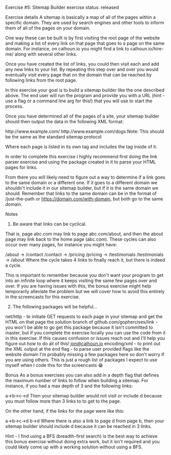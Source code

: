 Exercise #5: Sitemap Builder
exercise status: released

Exercise details
A sitemap is basically a map of all of the pages within a specific domain. They are used by search engines and other tools to inform them of all of the pages on your domain.

One way these can be built is by first visiting the root page of the website and making a list of every link on that page that goes to a page on the same domain. For instance, on calhoun.io you might find a link to calhoun.io/hire-me/ along with several other links.

Once you have created the list of links, you could then visit each and add any new links to your list. By repeating this step over and over you would eventually visit every page that on the domain that can be reached by following links from the root page.

In this exercise your goal is to build a sitemap builder like the one described above. The end user will run the program and provide you with a URL (hint - use a flag or a command line arg for this!) that you will use to start the process.

Once you have determined all of the pages of a site, your sitemap builder should then output the data in the following XML format:

<?xml version="1.0" encoding="UTF-8"?>
<urlset xmlns="http://www.sitemaps.org/schemas/sitemap/0.9">
  <url>
    <loc>http://www.example.com/</loc>
  </url>
  <url>
    <loc>http://www.example.com/dogs</loc>
  </url>
</urlset>
Note: This should be the same as the standard sitemap protocol

Where each page is listed in its own <url> tag and includes the <loc> tag inside of it.

In order to complete this exercise I highly recommend first doing the link parser exercise and using the package created in it to parse your HTML pages for links.

From there you will likely need to figure out a way to determine if a link goes to the same domain or a different one. If it goes to a different domain we shouldn't include it in our sitemap builder, but if it is the same domain we should. Remember that links to the same domain can be in the format of /just-the-path or https://domain.com/with-domain, but both go to the same domain.

Notes
1. Be aware that links can be cyclical.

That is, page abc.com may link to page abc.com/about, and then the about page may link back to the home page (abc.com). These cycles can also occur over many pages, for instance you might have:

/about -> /contact
/contact -> /pricing
/pricing -> /testimonials
/testimonials -> /about
Where the cycle takes 4 links to finally reach it, but there is indeed a cycle.

This is important to remember because you don't want your program to get into an infinite loop where it keeps visiting the same few pages over and over. If you are having issues with this, the bonus exercise might help temporarily alleviate the problem but we will cover how to avoid this entirely in the screencasts for this exercise.

2. The following packages will be helpful...

net/http - to initiate GET requests to each page in your sitemap and get the HTML on that page
the solution branch of github.com/gophercises/link - you won't be able to go get this package because it isn't committed to master, but if you complete the exercise locally you can use the code from it in this exercise. If this causes confusion or issues reach out and I'll help you figure out how to do all of this! jon@calhoun.io
encoding/xml - to print out the XML output at the end
flag - to parse user provided flags like the website domain
I'm probably missing a few packages here so don't worry if you are using others. This is just a rough list of packages I expect to use myself when I code this for the screencasts 😁

Bonus
As a bonus exercises you can also add in a depth flag that defines the maximum number of links to follow when building a sitemap. For instance, if you had a max depth of 3 and the following links:

a->b->c->d
Then your sitemap builder would not visit or include d because you must follow more than 3 links to to get to the page.

On the other hand, if the links for the page were like this:

a->b->c->d
b->d
Where there is also a link to page d from page b, then your sitemap builder should include d because it can be reached in 3 links.

Hint - I find using a BFS (breadth-first search) is the best way to achieve this bonus exercise without doing extra work, but it isn't required and you could likely come up with a working solution without using a BFS.
